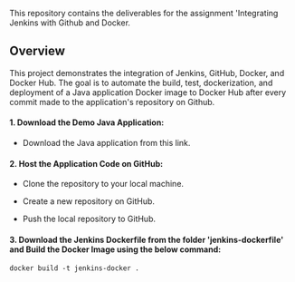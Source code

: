 This repository contains the deliverables for the assignment 'Integrating Jenkins with Github and Docker.

## Overview
This project demonstrates the integration of Jenkins, GitHub, Docker, and Docker Hub. The goal is to automate the build, test, dockerization, and deployment of a Java application Docker image to Docker Hub after every commit made to the application's repository on Github.

#### 1. Download the Demo Java Application:

- Download the Java application from this link.

#### 2. Host the Application Code on GitHub:

- Clone the repository to your local machine.

- Create a new repository on GitHub.

- Push the local repository to GitHub.

#### 3. Download the Jenkins Dockerfile from the folder 'jenkins-dockerfile' and Build the Docker Image using the below command:
```
docker build -t jenkins-docker .
```

